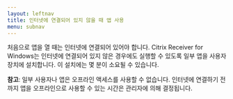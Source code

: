 ```yaml
---
layout: leftnav
title: 인터넷에 연결되어 있지 않을 때 앱 사용
menu: subnav
---
```


처음으로 앱을 열 때는 인터넷에 연결되어 있어야 합니다. Citrix Receiver for Windows는 인터넷에 연결되어 있지 않은 경우에도 실행할 수 있도록 일부 앱을 사용자 장치에 설치합니다. 이 설치에는 몇 분이 소요될 수 있습니다.

**참고**: 일부 사용자나 앱은 오프라인 액세스를 사용할 수 없습니다. 인터넷에 연결하기 전까지 앱을 오프라인으로 사용할 수 있는 시간은 관리자에 의해 결정됩니다.

